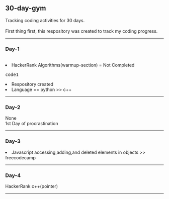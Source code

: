 ## 30-day-gym
Tracking coding activities for 30 days.
<br><br>First thing first, this respository was created to track my coding progress.
<hr>
   <h3>Day-1</h3>
     <br><li>HackerRank Algorithms(warmup-section) = Not Completed <pre>code1</pre></li>
        <li>Respository created</li>
           <li>Language == python >> c++</li>
              </hr>
<hr>
     <h3>Day-2</h3>
           None 
             <br>1st Day of procrastination
                 </hr>
<hr>
      <h3>Day-3</h3>
            <li>Javascript accessing,adding,and deleted elements in objects >> freecodecamp</li>
               </hr>
<hr> 
   <h3>Day-4</h3> 
      HackerRank c++(pointer)
      </hr>
<hr>
</body>
